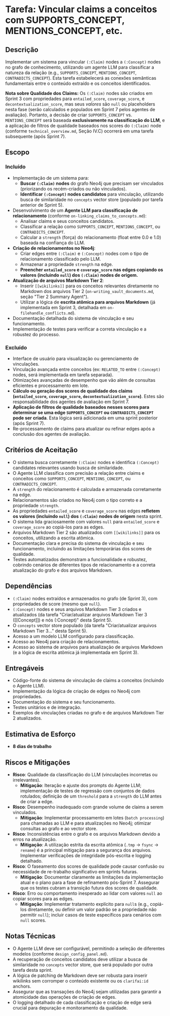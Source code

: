 # Tarefa: Vincular claims a conceitos com SUPPORTS_CONCEPT, MENTIONS_CONCEPT, etc.

## Descrição
Implementar um sistema para vincular `(:Claim)` nodes a `(:Concept)` nodes no grafo de conhecimento, utilizando um agente LLM para classificar a natureza da relação (e.g., `SUPPORTS_CONCEPT`, `MENTIONS_CONCEPT`, `CONTRADICTS_CONCEPT`). Esta tarefa estabelecerá as conexões semânticas fundamentais entre o conteúdo extraído e os conceitos identificados.

**Nota sobre Qualidade dos Claims:** Os `(:Claim)` nodes são criados em Sprint 3 com propriedades para `entailed_score`, `coverage_score`, e `decontextualization_score`, mas seus *valores* são `null` ou placeholders nesta fase (serão calculados e populados em Sprint 7 pelos agentes de avaliação). Portanto, a decisão de criar `SUPPORTS_CONCEPT` vs. `MENTIONS_CONCEPT` será baseada **exclusivamente na classificação do LLM**, e a aplicação de filtros de qualidade baseados nos scores do `(:Claim)` node (conforme `technical_overview.md`, Seção IV.C) ocorrerá em uma tarefa subsequente (após Sprint 7).

## Escopo

### Incluído
- Implementação de um sistema para:
    - **Buscar `(:Claim)` nodes** do grafo Neo4j que precisam ser vinculados (priorizando os recém-criados ou não vinculados).
    - **Identificar `(:Concept)` nodes candidatos** para vinculação, utilizando busca de similaridade no `concepts` vector store (populado por tarefa anterior de Sprint 5).
- Desenvolvimento de um **Agente LLM para classificação de relacionamento** (conforme `on-linking_claims_to_concepts.md`):
    - Analisar claims e seus conceitos candidatos.
    - Classificar a relação como `SUPPORTS_CONCEPT`, `MENTIONS_CONCEPT`, ou `CONTRADICTS_CONCEPT`.
    - Calcular a `strength` (força) do relacionamento (float entre 0.0 e 1.0) baseada na confiança do LLM.
- **Criação de relacionamentos no Neo4j**:
    - Criar edges entre `(:Claim)` e `(:Concept)` nodes com o tipo de relacionamento classificado pelo LLM.
    - Armazenar a propriedade `strength` na edge.
    - **Preencher `entailed_score` e `coverage_score` nas edges copiando os valores (incluindo `null`) dos `(:Claim)` nodes de origem.**
- **Atualização de arquivos Markdown Tier 2**:
    - Inserir `[[wikilinks]]` para os conceitos relevantes diretamente no Markdown dos arquivos Tier 2 (`on-writing_vault_documents.md`, seção "Tier 2 Summary Agent").
    - Utilizar a lógica de **escrita atômica para arquivos Markdown** (já implementada em Sprint 3, detalhada em `on-filehandle_conflicts.md`).
- Documentação detalhada do sistema de vinculação e seu funcionamento.
- Implementação de testes para verificar a correta vinculação e a robustez do processo.

### Excluído
- Interface de usuário para visualização ou gerenciamento de vinculações.
- Vinculação avançada entre conceitos (ex: `RELATED_TO` entre `(:Concept)` nodes, será implementada em tarefa separada).
- Otimizações avançadas de desempenho que vão além de consultas eficientes e processamento em lote.
- **Cálculo ou geração dos scores de qualidade dos claims (`entailed_score`, `coverage_score`, `decontextualization_score`)**. Estes são responsabilidade dos agentes de avaliação em Sprint 7.
- **Aplicação de filtros de qualidade baseados nesses scores para determinar se uma edge `SUPPORTS_CONCEPT` ou `CONTRADICTS_CONCEPT` pode ser criada**. Esta lógica será adicionada em uma sprint posterior (após Sprint 7).
- Re-processamento de claims para atualizar ou refinar edges após a conclusão dos agentes de avaliação.

## Critérios de Aceitação
- O sistema busca corretamente `(:Claim)` nodes e identifica `(:Concept)` candidates relevantes usando busca de similaridade.
- O Agente LLM classifica com precisão a relação entre claims e conceitos como `SUPPORTS_CONCEPT`, `MENTIONS_CONCEPT`, ou `CONTRADICTS_CONCEPT`.
- A `strength` do relacionamento é calculada e armazenada corretamente na edge.
- Relacionamentos são criados no Neo4j com o tipo correto e a propriedade `strength`.
- As propriedades `entailed_score` e `coverage_score` nas edges **refletem os valores (incluindo `null`) dos `(:Claim)` nodes de origem** nesta sprint.
- O sistema lida graciosamente com valores `null` para `entailed_score` e `coverage_score` ao copiá-los para as edges.
- Arquivos Markdown Tier 2 são atualizados com `[[wikilinks]]` para os conceitos, utilizando a escrita atômica.
- Documentação clara e precisa do sistema de vinculação e seu funcionamento, incluindo as limitações temporárias dos scores de qualidade.
- Testes automatizados demonstram a funcionalidade e robustez, cobrindo cenários de diferentes tipos de relacionamento e a correta atualização do grafo e dos arquivos Markdown.

## Dependências
- `(:Claim)` nodes extraídos e armazenados no grafo (de Sprint 3), com propriedades de score (mesmo que `null`).
- `(:Concept)` nodes e seus arquivos Markdown Tier 3 criados e atualizados (da tarefa "Criar/atualizar arquivos Markdown Tier 3 ([[Concept]]) e nós (:Concept)" desta Sprint 5).
- O `concepts` vector store populado (da tarefa "Criar/atualizar arquivos Markdown Tier 3..." desta Sprint 5).
- Acesso a um modelo LLM configurado para classificação.
- Acesso ao Neo4j para criação de relacionamentos.
- Acesso ao sistema de arquivos para atualização de arquivos Markdown (e a lógica de escrita atômica já implementada em Sprint 3).

## Entregáveis
- Código-fonte do sistema de vinculação de claims a conceitos (incluindo o Agente LLM).
- Implementação da lógica de criação de edges no Neo4j com propriedades.
- Documentação do sistema e seu funcionamento.
- Testes unitários e de integração.
- Exemplos de vinculações criadas no grafo e de arquivos Markdown Tier 2 atualizados.

## Estimativa de Esforço
- **8 dias de trabalho**

## Riscos e Mitigações
- **Risco**: Qualidade da classificação do LLM (vinculações incorretas ou irrelevantes).
  - **Mitigação**: Iteração e ajuste dos prompts do Agente LLM; implementação de testes de regressão com conjuntos de dados rotulados; definição de um `threshold` para a `strength` do LLM antes de criar a edge.
- **Risco**: Desempenho inadequado com grande volume de claims a serem vinculados.
  - **Mitigação**: Implementar processamento em lotes (`batch processing`) para chamadas ao LLM e para atualizações no Neo4j; otimizar consultas ao grafo e ao vector store.
- **Risco**: Inconsistências entre o grafo e os arquivos Markdown devido a erros na atualização.
  - **Mitigação**: A utilização estrita da escrita atômica (`.tmp` -> `fsync` -> `rename`) é a principal mitigação para a segurança dos arquivos. Implementar verificações de integridade pós-escrita e logging detalhado.
- **Risco**: O faseamento dos scores de qualidade pode causar confusão ou necessidade de re-trabalho significativo em sprints futuras.
  - **Mitigação**: Documentar claramente as limitações da implementação atual e o plano para a fase de refinamento pós-Sprint 7. Assegurar que os testes cubram a transição futura dos scores de qualidade.
- **Risco**: Erro ou comportamento inesperado ao lidar com valores `null` ao copiar scores para as edges.
  - **Mitigação**: Implementar tratamento explícito para `null`s (e.g., copiá-los diretamente, ou definir um valor padrão se a propriedade não permitir `null`); incluir casos de teste específicos para cenários com `null` scores.

## Notas Técnicas
- O Agente LLM deve ser configurável, permitindo a seleção de diferentes modelos (conforme `design_config_panel.md`).
- A recuperação de conceitos candidatos deve utilizar a busca de similaridade no `concepts` vector store, que será populado por outra tarefa desta sprint.
- A lógica de patching de Markdown deve ser robusta para inserir wikilinks sem corromper o conteúdo existente ou os `clarifai:id` anchors.
- Assegurar que as transações do Neo4j sejam utilizadas para garantir a atomicidade das operações de criação de edges.
- O logging detalhado de cada classificação e criação de edge será crucial para depuração e monitoramento da qualidade.
